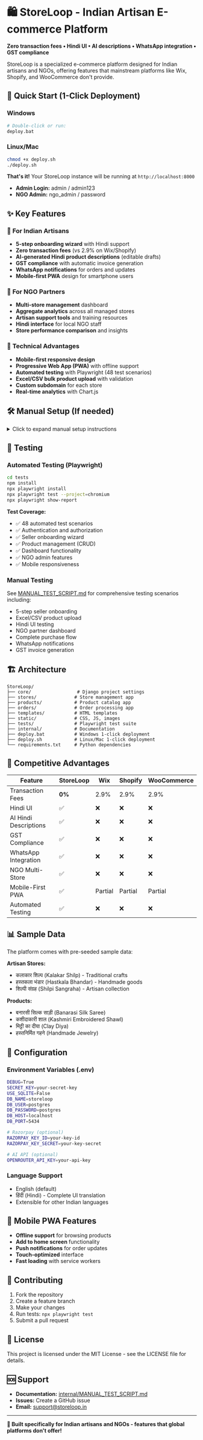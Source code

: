 # 🛍️ StoreLoop - Indian Artisan E-commerce Platform

**Zero transaction fees • Hindi UI • AI descriptions • WhatsApp integration • GST compliance**

StoreLoop is a specialized e-commerce platform designed for Indian artisans and NGOs, offering features that mainstream platforms like Wix, Shopify, and WooCommerce don't provide.

## 🚀 Quick Start (1-Click Deployment)

### Windows
```bash
# Double-click or run:
deploy.bat
```

### Linux/Mac
```bash
chmod +x deploy.sh
./deploy.sh
```

**That's it!** Your StoreLoop instance will be running at `http://localhost:8000`

- **Admin Login:** admin / admin123
- **NGO Admin:** ngo_admin / password

## ✨ Key Features

### 🎯 **For Indian Artisans**
- **5-step onboarding wizard** with Hindi support
- **Zero transaction fees** (vs 2.9% on Wix/Shopify)
- **AI-generated Hindi product descriptions** (editable drafts)
- **GST compliance** with automatic invoice generation
- **WhatsApp notifications** for orders and updates
- **Mobile-first PWA** design for smartphone users

### 🏢 **For NGO Partners**
- **Multi-store management** dashboard
- **Aggregate analytics** across all managed stores
- **Artisan support tools** and training resources
- **Hindi interface** for local NGO staff
- **Store performance comparison** and insights

### 📱 **Technical Advantages**
- **Mobile-first responsive design**
- **Progressive Web App (PWA)** with offline support
- **Automated testing** with Playwright (48 test scenarios)
- **Excel/CSV bulk product upload** with validation
- **Custom subdomain** for each store
- **Real-time analytics** with Chart.js

## 🛠️ Manual Setup (If needed)

<details>
<summary>Click to expand manual setup instructions</summary>

### Prerequisites
- Python 3.8+
- Docker (for PostgreSQL and Redis)
- Node.js 16+ (for Playwright tests)

### 1. Clone and Setup
```bash
git clone <repository-url>
cd storeloop
python -m venv storeloop-venv
source storeloop-venv/bin/activate  # Windows: storeloop-venv\Scripts\activate
pip install -r requirements.txt
```

### 2. Start Services
```bash
# Start PostgreSQL and Redis
docker run -d --name storeloop-postgres -e POSTGRES_DB=storeloop -e POSTGRES_PASSWORD=postgres -p 5434:5432 postgres:latest
docker run -d --name storeloop-redis -p 6379:6379 redis:7-alpine

# Setup database
python manage.py makemigrations
python manage.py migrate
python manage.py reset_admin
python manage.py seed_sample_data --users 2 --stores 3 --products 8
```

### 3. Start Application
```bash
# Terminal 1: Celery worker
celery -A core worker --loglevel=info

# Terminal 2: Django server
python manage.py runserver
```

</details>

## 🧪 Testing

### Automated Testing (Playwright)
```bash
cd tests
npm install
npx playwright install
npx playwright test --project=chromium
npx playwright show-report
```

**Test Coverage:**
- ✅ 48 automated test scenarios
- ✅ Authentication and authorization
- ✅ Seller onboarding wizard
- ✅ Product management (CRUD)
- ✅ Dashboard functionality
- ✅ NGO admin features
- ✅ Mobile responsiveness

### Manual Testing
See [MANUAL_TEST_SCRIPT.md](internal/MANUAL_TEST_SCRIPT.md) for comprehensive testing scenarios including:
- 5-step seller onboarding
- Excel/CSV product upload
- Hindi UI testing
- NGO partner dashboard
- Complete purchase flow
- WhatsApp notifications
- GST invoice generation

## 🏗️ Architecture

```
StoreLoop/
├── core/                 # Django project settings
├── stores/              # Store management app
├── products/            # Product catalog app
├── orders/              # Order processing app
├── templates/           # HTML templates
├── static/              # CSS, JS, images
├── tests/               # Playwright test suite
├── internal/            # Documentation
├── deploy.bat           # Windows 1-click deployment
├── deploy.sh            # Linux/Mac 1-click deployment
└── requirements.txt     # Python dependencies
```

## 🌟 Competitive Advantages

| Feature | StoreLoop | Wix | Shopify | WooCommerce |
|---------|-----------|-----|---------|-------------|
| Transaction Fees | **0%** | 2.9% | 2.9% | 2.9% |
| Hindi UI | ✅ | ❌ | ❌ | ❌ |
| AI Hindi Descriptions | ✅ | ❌ | ❌ | ❌ |
| GST Compliance | ✅ | ❌ | ❌ | ❌ |
| WhatsApp Integration | ✅ | ❌ | ❌ | ❌ |
| NGO Multi-Store | ✅ | ❌ | ❌ | ❌ |
| Mobile-First PWA | ✅ | Partial | Partial | Partial |
| Automated Testing | ✅ | ❌ | ❌ | ❌ |

## 📊 Sample Data

The platform comes with pre-seeded sample data:

**Artisan Stores:**
- कलाकार शिल्प (Kalakar Shilp) - Traditional crafts
- हस्तकला भंडार (Hastkala Bhandar) - Handmade goods
- शिल्पी संग्रह (Shilpi Sangraha) - Artisan collection

**Products:**
- बनारसी सिल्क साड़ी (Banarasi Silk Saree)
- कशीदाकारी शाल (Kashmiri Embroidered Shawl)
- मिट्टी का दीया (Clay Diya)
- हस्तनिर्मित गहने (Handmade Jewelry)

## 🔧 Configuration

### Environment Variables (.env)
```bash
DEBUG=True
SECRET_KEY=your-secret-key
USE_SQLITE=False
DB_NAME=storeloop
DB_USER=postgres
DB_PASSWORD=postgres
DB_HOST=localhost
DB_PORT=5434

# Razorpay (optional)
RAZORPAY_KEY_ID=your-key-id
RAZORPAY_KEY_SECRET=your-key-secret

# AI API (optional)
OPENROUTER_API_KEY=your-api-key
```

### Language Support
- English (default)
- हिंदी (Hindi) - Complete UI translation
- Extensible for other Indian languages

## 📱 Mobile PWA Features

- **Offline support** for browsing products
- **Add to home screen** functionality
- **Push notifications** for order updates
- **Touch-optimized** interface
- **Fast loading** with service workers

## 🤝 Contributing

1. Fork the repository
2. Create a feature branch
3. Make your changes
4. Run tests: `npx playwright test`
5. Submit a pull request

## 📄 License

This project is licensed under the MIT License - see the LICENSE file for details.

## 🆘 Support

- **Documentation:** [internal/MANUAL_TEST_SCRIPT.md](internal/MANUAL_TEST_SCRIPT.md)
- **Issues:** Create a GitHub issue
- **Email:** support@storeloop.in

---

**🎯 Built specifically for Indian artisans and NGOs - features that global platforms don't offer!**